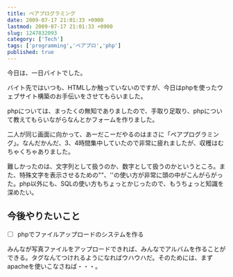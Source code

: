```yaml
---
title: ペアプログラミング
date: 2009-07-17 21:01:33 +0900
lastmod: 2009-07-17 21:01:33 +0900
slug: 1247832093
category: ['Tech']
tags: ['programming','ペアプロ','php']
published: true
---
```


今日は、一日バイトでした。

バイト先ではいつも、HTMLしか触っていないのですが、今日はphpを使ったウェブサイト構築のお手伝いをさせてもらいました。

phpについては、まったくの無知でありましたので、手取り足取り、phpについて教えてもらいながらなんとかフォームを作りました。

二人が同じ画面に向かって、あーだこーだやるのはまさに「ペアプログラミング」。なんだかんだ、3、4時間集中していたので非常に疲れましたが、収穫はむちゃくちゃありました。

難しかったのは、文字列として扱うのか、数字として扱うのかというところ。また、特殊文字を表示させるための""、''の使い方が非常に頭の中がこんがらがった。php以外にも、SQLの使い方もちょっとかじったので、もうちょっと知識を深めたい。

## 今後やりたいこと

- [ ] phpでファイルアップロードのシステムを作る

みんなが写真ファイルをアップロードできれば、みんなでアルバムを作ることができる。タグなんてつけれるようになればウハウハだ。そのためには、まずapacheを使いこなさねば・・・。

